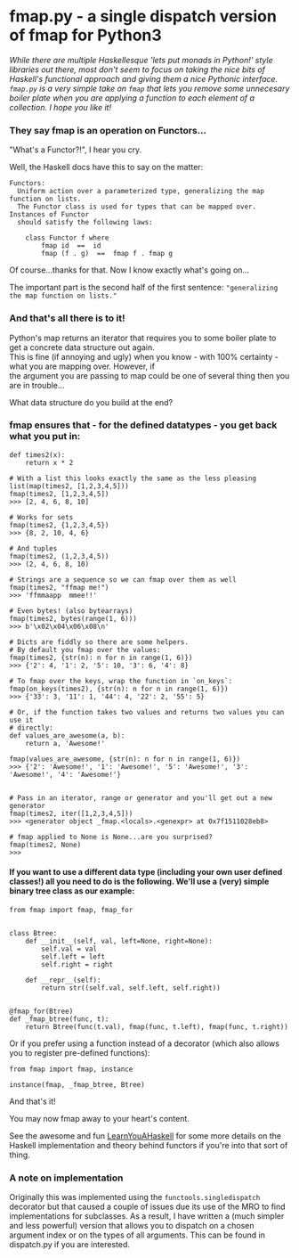 # fmap.py - a single dispatch version of fmap for Python3

*While there are multiple Haskellesque 'lets put monads in Python!' style libraries out there, most don't seem to focus
on taking the nice bits of Haskell's functional approach and giving them a nice Pythonic interface.<br> `fmap.py` is a very simple take on `fmap` that lets you remove some unnecesary boiler plate when you are applying a function to each
element of a collection. I hope you like it!*


### They say fmap is an operation on Functors...
"What's a Functor?!", I hear you cry.

Well, the Haskell docs have this to say on the matter:
```
Functors:
  Uniform action over a parameterized type, generalizing the map function on lists. 
  The Functor class is used for types that can be mapped over. Instances of Functor 
  should satisfy the following laws:

    class Functor f where
        fmap id  ==  id
        fmap (f . g)  ==  fmap f . fmap g
```

Of course...thanks for that. Now I know exactly what's going on...

The important part is the second half of the first sentence: `"generalizing the map function on lists."`

### And that's all there is to it!

Python's map returns an iterator that requires you to some boiler plate to get a concrete data structure out again.<br>
This is fine (if annoying and ugly) when you know - with 100% certainty - what you are mapping over. However, if<br>
the argument you are passing to map could be one of several thing then you are in trouble...

What data structure do you build at the end?

### fmap ensures that - for the defined datatypes - you get back what you put in:
```
def times2(x):
    return x * 2

# With a list this looks exactly the same as the less pleasing list(map(times2, [1,2,3,4,5]))
fmap(times2, [1,2,3,4,5])
>>> [2, 4, 6, 8, 10]

# Works for sets
fmap(times2, {1,2,3,4,5})
>>> {8, 2, 10, 4, 6}

# And tuples
fmap(times2, (1,2,3,4,5))
>>> (2, 4, 6, 8, 10)

# Strings are a sequence so we can fmap over them as well
fmap(times2, "ffmap me!")
>>> 'ffmmaapp  mmee!!'

# Even bytes! (also bytearrays)
fmap(times2, bytes(range(1, 6)))
>>> b'\x02\x04\x06\x08\n'

# Dicts are fiddly so there are some helpers.
# By default you fmap over the values:
fmap(times2, {str(n): n for n in range(1, 6)})
>>> {'2': 4, '1': 2, '5': 10, '3': 6, '4': 8}

# To fmap over the keys, wrap the function in `on_keys`:
fmap(on_keys(times2), {str(n): n for n in range(1, 6)})
>>> {'33': 3, '11': 1, '44': 4, '22': 2, '55': 5}

# Or, if the function takes two values and returns two values you can use it
# directly:
def values_are_awesome(a, b):
    return a, 'Awesome!'

fmap(values_are_awesome, {str(n): n for n in range(1, 6)})
>>> {'2': 'Awesome!', '1': 'Awesome!', '5': 'Awesome!', '3': 'Awesome!', '4': 'Awesome!'}


# Pass in an iterator, range or generator and you'll get out a new generator
fmap(times2, iter([1,2,3,4,5]))
>>> <generator object _fmap.<locals>.<genexpr> at 0x7f1511028eb8>

# fmap applied to None is None...are you surprised?
fmap(times2, None)
>>>
```

#### If you want to use a different data type (including your own user defined classes!) all you need to do is the following. We'll use a (very) simple binary tree class as our example:

```
from fmap import fmap, fmap_for


class Btree:
    def __init__(self, val, left=None, right=None):
        self.val = val
        self.left = left
        self.right = right

    def __repr__(self):
        return str((self.val, self.left, self.right))


@fmap_for(Btree)
def _fmap_btree(func, t):
    return Btree(func(t.val), fmap(func, t.left), fmap(func, t.right))
```

Or if you prefer using a function instead of a decorator (which also allows you to
register pre-defined functions):

```
from fmap import fmap, instance

instance(fmap, _fmap_btree, Btree)
```

And that's it!

You may now fmap away to your heart's content.

See the awesome and fun [LearnYouAHaskell](http://learnyouahaskell.com/functors-applicative-functors-and-monoids)
for some more details on the Haskell implementation and theory behind functors if you're into that sort of thing.


### A note on implementation
Originally this was implemented using the `functools.singledispatch` decorator but that caused a couple of issues due its use of the MRO to find implementations for subclasses. As a result, I have written a (much simpler and less powerful) version that allows you to dispatch on a chosen argument index or on the types of all arguments. This can be found in dispatch.py if you are interested.
